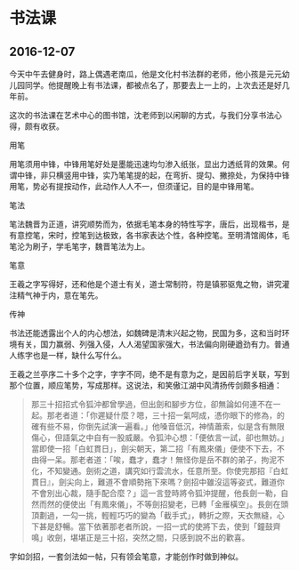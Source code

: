 书法课
========================

2016-12-07
------------------------
今天中午去健身时，路上偶遇老南瓜，他是文化村书法群的老师，他小孩是元元幼儿园同学。他提醒晚上有书法课，都被点名了，那要去上一上的，上次去还是好几年前。

这次的书法课在艺术中心的图书馆，沈老师到以闲聊的方式，与我们分享书法心得，颇有收获。

用笔

用笔须用中锋，中锋用笔好处是墨能迅速均匀渗入纸张，显出力透纸背的效果。何谓中锋，非只横竖用中锋，实乃笔笔提的起，在弯折、提勾、撇捺处，为保持中锋用笔，势必有提按动作，此动作人人不一，但须谨记，目的是中锋用笔。

笔法

笔法魏晋为正道，讲究顺势而为，依据毛笔本身的特性写字，唐后，出现楷书，是有意控笔，宋时，控笔到达极致，各书家表达个性，各种控笔。至明清馆阁体，毛笔沦为刷子，学毛笔字，魏晋笔法为上。

笔意

王羲之字写得好，还和他是个道士有关，道士常制符，符是镇邪驱鬼之物，讲究灌注精气神于内，意在笔先。

传神

书法还能透露出个人的内心想法，如魏碑是清末兴起之物，民国为多，这和当时环境有关，国力赢弱、列强入侵，人人渴望国家强大，书法偏向刚硬遒劲有力。普通人练字也是一样，缺什么写什么。

王羲之兰亭序二十多个之字，字字不同，绝不是有意为之，是因前后字关联，写到那个位置，顺应笔势，写成那样。这说法，和笑傲江湖中风清扬传剑颇多相通：

>那三十招招式令狐沖都曾學過，但出劍和腳步方位，卻無論如何連不在一起。那老者道：「你遲疑什麼？嗯，三十招一氣呵成，憑你眼下的修為，的確有些不易，你倒先試演一遍看。」他嗓音低沉，神情蕭索，似是含有無限傷心，但語氣之中自有一股威嚴。令狐沖心想：「便依言一試，卻也無妨。」當即使一招「白虹貫日」，劍尖朝天，第二招「有鳳來儀」便使不下去，不由得一呆。那老者道：「唉，蠢才，蠢才！無怪你是岳不群的弟子，拘泥不化，不知變通。劍術之道，講究如行雲流水，任意所至。你使完那招『白虹貫日』，劍尖向上，難道不會順勢拖下來嗎？劍招中雖沒這等姿式，難道你不會別出心裁，隨手配合麼？」這一言登時將令狐沖提醒，他長劍一勒，自然而然的便使出「有鳳來儀」，不等劍招變老，已轉「金雁橫空」。長劍在頭頂劃過，一勾一挑，輕輕巧巧的變為「截手式」，轉折之際，天衣無縫，心下甚是舒暢。當下依著那老者所說，一招一式的使將下去，使到「鐘鼓齊鳴」收劍，堪堪正是三十招，突然之間，只感到說不出的歡喜。 

字如剑招，一套剑法如一帖，只有领会笔意，才能创作时做到神似。
